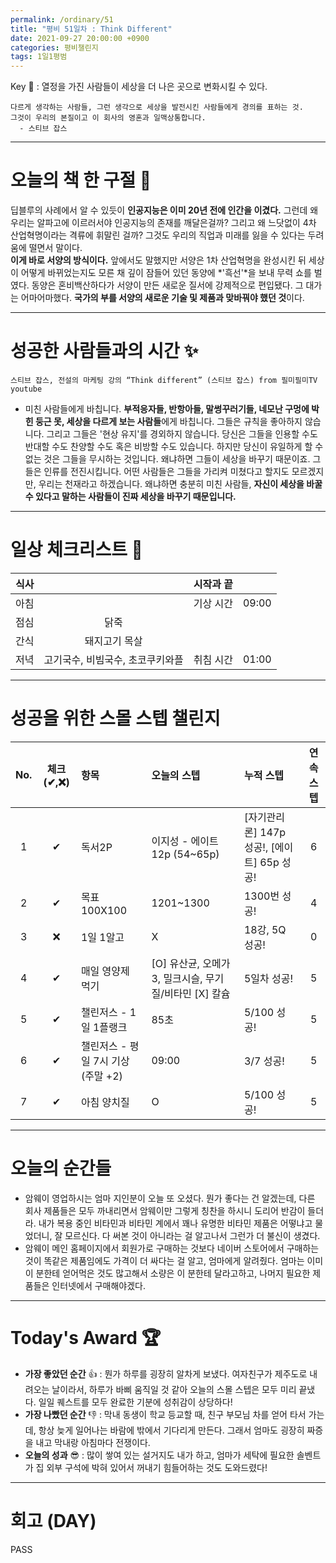 ```yaml
---
permalink: /ordinary/51
title: "평비 51일차 : Think Different"
date: 2021-09-27 20:00:00 +0900
categories: 평비챌린지
tags: 1일1평범
---  
```

Key 🔑 : 열정을 가진 사람들이 세상을 더 나은 곳으로 변화시킬 수 있다.
```
다르게 생각하는 사람들, 그런 생각으로 세상을 발전시킨 사람들에게 경의를 표하는 것.
그것이 우리의 본질이고 이 회사의 영혼과 일맥상통합니다.
  - 스티브 잡스
```

---
# 오늘의 책 한 구절 📕
딥블루의 사례에서 알 수 있듯이 **인공지능은 이미 20년 전에 인간을 이겼다.** 그런데 왜 우리는 알파고에 이르러서야 인공지능의 존재를 깨달은걸까? 그리고 왜 느닷없이 4차 산업혁명이라는 격류에 휘말린 걸까? 그것도 우리의 직업과 미래를 잃을 수 있다는 두려움에 떨면서 말이다.  
**이게 바로 서양의 방식이다.** 앞에서도 말했지만 서양은 1차 산업혁명을 완성시킨 뒤 세상이 어떻게 바뀌었는지도 모른 채 깊이 잠들어 있던 동양에 *'흑선'*을 보내 무력 쇼를 벌였다. 동양은 혼비백산하다가 서양이 만든 새로운 질서에 강제적으로 편입됐다. 그 대가는 어마어마했다. **국가의 부를 서양의 새로운 기술 및 제품과 맞바꿔야 했던 것**이다.

---
# 성공한 사람들과의 시간 ✨
`스티브 잡스, 전설의 마케팅 강의 “Think different” (스티브 잡스) from 필미필미TV youtube`  
- 미친 사람들에게 바칩니다. **부적응자들, 반항아들, 말썽꾸러기들, 네모난 구멍에 박힌 둥근 못, 세상을 다르게 보는 사람들**에게 바칩니다. 그들은 규칙을 좋아하지 않습니다. 그리고 그들은 '현상 유지'를 경외하지 않습니다. 당신은 그들을 인용할 수도 반대할 수도 찬양할 수도 혹은 비방할 수도 있습니다. 하지만 당신이 유일하게 할 수 없는 것은 그들을 무시하는 것입니다. 왜냐하면 그들이 세상을 바꾸기 때문이죠. 그들은 인류를 전진시킵니다. 어떤 사람들은 그들을 가리켜 미쳤다고 할지도 모르겠지만, 우리는 천재라고 하겠습니다. 왜냐하면 충분히 미친 사람들, **자신이 세상을 바꿀 수 있다고 말하는 사람들이 진짜 세상을 바꾸기 때문입니다.**  

---
# 일상 체크리스트 📃

| 식사 |  | 시작과 끝 |  |
|:----:|:----:|:----:|:----:|
| 아침 |  | 기상 시간 | 09:00 |
| 점심 | 닭죽 |  |  |
| 간식 | 돼지고기 목살 |  |  |
| 저녁 | 고기국수, 비빔국수, 초코쿠키와플 | 취침 시간 | 01:00 |

---
# 성공을 위한 스몰 스텝 챌린지

| No. | 체크(✔,❌) | 항목 | 오늘의 스텝 | 누적 스텝 | 연속 스텝 |
|:----:|:----:|:----|:----|:----|:----:|
| 1 | ✔ | 독서2P | 이지성 - 에이트 12p (54~65p) | [자기관리론] 147p 성공!, [에이트] 65p 성공! | 6 |
| 2 | ✔ | 목표 100X100 | 1201~1300 | 1300번 성공! | 4 |
| 3 | ❌ | 1일 1알고 | X | 18강, 5Q 성공! | 0 |
| 4 | ✔ | 매일 영양제 먹기 | [O] 유산균, 오메가3, 밀크시슬, 무기질/비타민 [X] 칼슘 | 5일차 성공! | 5 |
| 5 | ✔ | 챌린저스 - 1일 1플랭크 | 85초 | 5/100 성공! | 5 |
| 6 | ✔ | 챌린저스 - 평일 7시 기상(주말 +2) | 09:00 | 3/7 성공! | 5 |
| 7 | ✔ | 아침 양치질 | O | 5/100 성공! | 5 |

---
# 오늘의 순간들
- 암웨이 영업하시는 엄마 지인분이 오늘 또 오셨다. 뭔가 좋다는 건 알겠는데, 다른 회사 제품들은 모두 까내리면서 암웨이만 그렇게 칭찬을 하시니 도리어 반감이 들더라. 내가 복용 중인 비타민과 비타민 계에서 꽤나 유명한 비타민 제품은 어떻냐고 물었더니, 잘 모르신다. 다 써본 것이 아니라는 걸 알고나서 그런가 더 불신이 생겼다.  
- 암웨이 메인 홈페이지에서 회원가로 구매하는 것보다 네이버 스토어에서 구매하는 것이 똑같은 제품임에도 가격이 더 싸다는 걸 알고, 엄마에게 알려줬다. 엄마는 이미 이 분한테 얻어먹은 것도 많고해서 소량은 이 분한테 달라고하고, 나머지 필요한 제품들은 인터넷에서 구매해야겠다.  

---
# Today's Award 🏆
- **가장 좋았던 순간** 👍 : 뭔가 하루를 굉장히 알차게 보냈다. 여자친구가 제주도로 내려오는 날이라서, 하루가 바삐 움직일 것 같아 오늘의 스몰 스텝은 모두 미리 끝냈다. 일일 퀘스트를 모두 완료한 기분에 성취감이 상당하다!  
- **가장 나빴던 순간** 👎 : 막내 동생이 학교 등교할 때, 친구 부모님 차를 얻어 타서 가는데, 항상 늦게 일어나는 바람에 밖에서 기다리게 만든다. 그래서 엄마도 굉장히 짜증을 내고 막내랑 아침마다 전쟁이다.  
- **오늘의 성과** 😎 : 많이 쌓여 있는 설거지도 내가 하고, 엄마가 세탁에 필요한 솔벤트가 집 외부 구석에 박혀 있어서 꺼내기 힘들어하는 것도 도와드렸다!  

---
# 회고 (DAY)
PASS